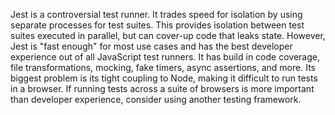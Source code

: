Jest is a controversial test runner.
It trades speed for isolation by using separate processes for test suites.
This provides isolation between test suites executed in parallel, but can cover-up code that leaks state.
However, Jest is "fast enough" for most use cases and has the best developer experience out of all JavaScript test runners.
It has build in code coverage, file transformations, mocking, fake timers, async assertions, and more.
Its biggest problem is its tight coupling to Node, making it difficult to run tests in a browser.
If running tests across a suite of browsers is more important than developer experience, consider using another testing framework.
